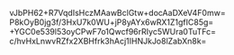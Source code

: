 vJbPH62+R7VqdIsHczMAawBclGtw+docAaDXeV4F0mw=
P8kOyB0jg3f/3HxU7k0WU+jP8yAYx6wRX1Z1gfIC85g=
+YGC0e539l53oyCPwF7o1Qwcf96rRIyc5WUra0TuTFc=
c/hvHxLnwvRZfx2XBHfrk3hAcj1IHNJkJo8lZabXn8k=
